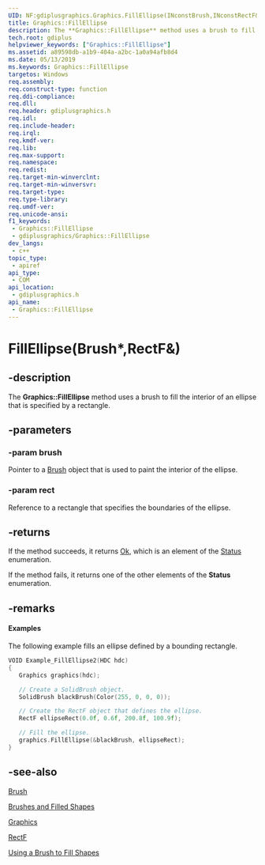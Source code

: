 ```yaml
---
UID: NF:gdiplusgraphics.Graphics.FillEllipse(INconstBrush,INconstRectF&)
title: Graphics::FillEllipse
description: The **Graphics::FillEllipse** method uses a brush to fill the interior of an ellipse that is specified by a rectangle.
tech.root: gdiplus
helpviewer_keywords: ["Graphics::FillEllipse"]
ms.assetid: a89598db-a1b9-404a-a2bc-1a0a94afb8d4
ms.date: 05/13/2019
ms.keywords: Graphics::FillEllipse
targetos: Windows
req.assembly: 
req.construct-type: function
req.ddi-compliance: 
req.dll: 
req.header: gdiplusgraphics.h
req.idl: 
req.include-header: 
req.irql: 
req.kmdf-ver: 
req.lib: 
req.max-support: 
req.namespace: 
req.redist: 
req.target-min-winverclnt: 
req.target-min-winversvr: 
req.target-type: 
req.type-library: 
req.umdf-ver: 
req.unicode-ansi: 
f1_keywords:
 - Graphics::FillEllipse
 - gdiplusgraphics/Graphics::FillEllipse
dev_langs:
 - c++
topic_type:
 - apiref
api_type:
 - COM
api_location:
 - gdiplusgraphics.h
api_name:
 - Graphics::FillEllipse
---
```


# FillEllipse(Brush*,RectF&)


## -description

The **Graphics::FillEllipse** method uses a brush to fill the interior of an ellipse that is specified by a rectangle.

## -parameters

### -param brush

Pointer to a <a href="/windows/desktop/api/gdiplusbrush/nl-gdiplusbrush-brush">Brush</a> object that is used to paint the interior of the ellipse.

### -param rect

Reference to a rectangle that specifies the boundaries of the ellipse.

## -returns

If the method succeeds, it returns <a href="/windows/desktop/api/gdiplustypes/ne-gdiplustypes-status">Ok</a>, which is an element of the <a href="/windows/desktop/api/gdiplustypes/ne-gdiplustypes-status">Status</a> enumeration.

If the method fails, it returns one of the other elements of the **Status** enumeration.

## -remarks

#### Examples

The following example fills an ellipse defined by a bounding rectangle.

```cpp
VOID Example_FillEllipse2(HDC hdc)
{
   Graphics graphics(hdc);

   // Create a SolidBrush object.
   SolidBrush blackBrush(Color(255, 0, 0, 0));

   // Create the RectF object that defines the ellipse.
   RectF ellipseRect(0.0f, 0.6f, 200.8f, 100.9f);

   // Fill the ellipse.
   graphics.FillEllipse(&blackBrush, ellipseRect);
}
```

## -see-also

<a href="/windows/desktop/api/gdiplusbrush/nl-gdiplusbrush-brush">Brush</a>

<a href="/windows/desktop/gdiplus/-gdiplus-brushes-and-filled-shapes-about">Brushes and Filled Shapes</a>

<a href="/windows/desktop/api/gdiplusgraphics/nl-gdiplusgraphics-graphics">Graphics</a>

<a href="/windows/desktop/api/gdiplustypes/nl-gdiplustypes-rectf">RectF</a>

<a href="/windows/desktop/gdiplus/-gdiplus-using-a-brush-to-fill-shapes-use">Using a Brush to Fill Shapes</a>
